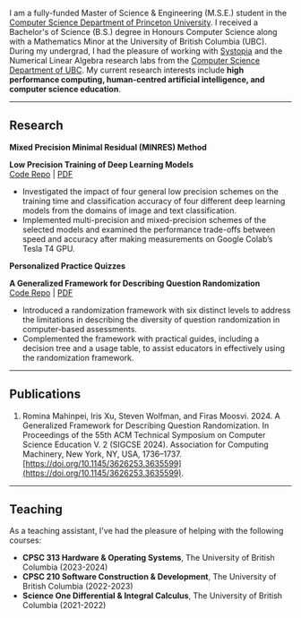 I am a fully-funded Master of Science & Engineering (M.S.E.) student in the [Computer Science Department of Princeton University](https://www.cs.princeton.edu/). 
I received a Bachelor's of Science (B.S.) degree in Honours Computer Science along with a Mathematics Minor at the University of British Columbia (UBC). During my undergrad, I had the pleasure of working with [Systopia](https://systopia.cs.ubc.ca/) and the Numerical Linear Algebra research labs from the [Computer Science Department of UBC](https://www.cs.ubc.ca/).
My current research interests include **high performance computing, human-centred artificial intelligence, and computer science education**.

--------------
## Research
**Mixed Precision Minimal Residual (MINRES) Method**

**Low Precision Training of Deep Learning Models**\
[Code Repo](https://github.com/rmahinpei/low-precision-deep-learning) | [PDF](https://github.com/rmahinpei/low-precision-deep-learning/blob/main/docs/report.pdf)
- Investigated the impact of four general low precision schemes on the training time and classification accuracy of four different deep learning models from the domains of image and text classification.
- Implemented multi-precision and mixed-precision schemes of the selected models and examined the performance trade-offs between speed and accuracy after making measurements on Google Colab’s Tesla T4 GPU.


**Personalized Practice Quizzes**


**A Generalized Framework for Describing Question Randomization**\
[Code Repo](https://github.com/open-resources/randomization_framework/tree/main) | [PDF](https://dl.acm.org/doi/10.1145/3626253.3635599)
- Introduced a randomization framework with six distinct levels to address the limitations in describing the diversity of question randomization in computer-based assessments.
- Complemented the framework with practical guides, including a decision tree and a usage table, to assist educators in effectively using the randomization framework.

--------------
## Publications
1. Romina Mahinpei, Iris Xu, Steven Wolfman, and Firas Moosvi. 2024. A Generalized Framework for Describing Question Randomization. In Proceedings of the 55th ACM Technical Symposium on Computer Science Education V. 2 (SIGCSE 2024). Association for Computing Machinery, New York, NY, USA, 1736–1737. [https://doi.org/10.1145/3626253.3635599](https://doi.org/10.1145/3626253.3635599).

--------------
## Teaching
As a teaching assistant, I've had the pleasure of helping with the following courses:
- **CPSC 313 Hardware & Operating Systems**, The University of British Columbia (2023-2024)
- **CPSC 210 Software Construction & Development**, The University of British Columbia (2022-2023)
- **Science One Differential & Integral Calculus**, The University of British Columbia (2021-2022)


